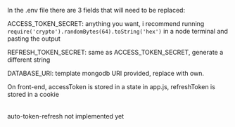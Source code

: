 In the .env file there are 3 fields that will need to be replaced:


ACCESS_TOKEN_SECRET: anything you want, i recommend running `require('crypto').randomBytes(64).toString('hex')` in a node terminal and pasting the output 

REFRESH_TOKEN_SECRET: same as ACCESS_TOKEN_SECRET, generate a different string

DATABASE_URI: template mongodb URI provided, replace with own.

On front-end, accessToken is stored in a state in app.js, refreshToken is stored in a cookie
######
auto-token-refresh not implemented yet